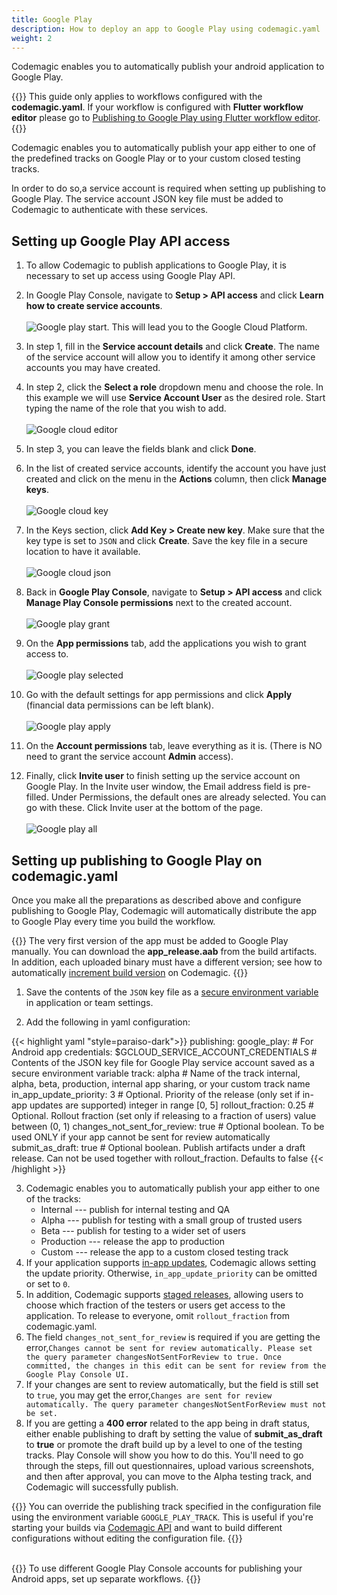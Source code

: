 ```yaml
---
title: Google Play
description: How to deploy an app to Google Play using codemagic.yaml
weight: 2
---
```


Codemagic enables you to automatically publish your android application to Google Play.

{{<notebox>}}
This guide only applies to workflows configured with the **codemagic.yaml**. If your workflow is configured with **Flutter workflow editor** please go to [Publishing to Google Play using Flutter workflow editor](../publishing/publishing-to-google-play).
{{</notebox>}}

Codemagic enables you to automatically publish your app either to one of the predefined tracks on Google Play or to your custom closed testing tracks. 

In order to do so,a service account is required when setting up publishing to Google Play. The service account JSON key file must be added to Codemagic to authenticate with these services.

## Setting up Google Play API access

1. To allow Codemagic to publish applications to Google Play, it is necessary to set up access using Google Play API. 

2. In Google Play Console, navigate to **Setup > API access** and click **Learn how to create service accounts**.<br><br>
![Google play start](../uploads/s1.png). This will lead you to the Google Cloud Platform. 

3. In step 1, fill in the **Service account details** and click **Create**. The name of the service account will allow you to identify it among other service accounts you may have created.

4. In step 2, click the **Select a role** dropdown menu and choose the role. In this example we will use **Service Account User** as the desired role. Start typing the name of the role that you wish to add.<br><br>
![Google cloud editor](../uploads/google_cloud_two.png)

5. In step 3, you can leave the fields blank and click **Done**.

6. In the list of created service accounts, identify the account you have just created and click on the menu in the **Actions** column, then click **Manage keys**.<br><br>
![Google cloud key](../uploads/google_cloud_three.png)

7. In the Keys section, click **Add Key > Create new key**. Make sure that the key type is set to `JSON` and click **Create**. Save the key file in a secure location to have it available.<br><br>
![Google cloud json](../uploads/google_cloud_four.png)

8. Back in **Google Play Console**, navigate to **Setup > API access** and click **Manage Play Console permissions** next to the created account.<br><br>
![Google play grant](https://s3.amazonaws.com/blog.codemagic.io/uploads/2022/09/s2.png)

9. On the **App permissions** tab, add the applications you wish to grant access to.<br><br>
![Google play selected](../uploads/s3.png)

10. Go with the default settings for app permissions and click **Apply** (financial data permissions can be left blank).<br><br> 
![Google play apply](../uploads/s4.png)

11. On the **Account permissions** tab, leave everything as it is. (There is NO need to grant the service account **Admin** access).

12. Finally, click **Invite user** to finish setting up the service account on Google Play. In the Invite user window, the Email address field is pre-filled. Under Permissions, the default ones are already selected. You can go with these. Click Invite user at the bottom of the page.<br><br>
![Google play all](../uploads/s5.png)


## Setting up publishing to Google Play on codemagic.yaml

Once you make all the preparations as described above and configure publishing to Google Play, Codemagic will automatically distribute the app to Google Play every time you build the workflow.

{{<notebox>}}
The very first version of the app must be added to Google Play manually. You can download the **app_release.aab** from the build artifacts. In addition, each uploaded binary must have a different version; see how to automatically [increment build version](../building/build-versioning/ 'Build versioning') on Codemagic.
{{</notebox>}}

1. Save the contents of the `JSON` key file as a [secure environment variable](../variables/environment-variable-groups/#storing-sensitive-valuesfiles) in application or team settings.

2. Add the following in yaml configuration:

{{< highlight yaml "style=paraiso-dark">}}
publishing:
  google_play:  # For Android app
    credentials: $GCLOUD_SERVICE_ACCOUNT_CREDENTIALS  # Contents of the JSON key file for Google Play service account saved as a secure environment variable
    track: alpha  # Name of the track internal, alpha, beta, production, internal app sharing, or your custom track name
    in_app_update_priority: 3  # Optional. Priority of the release (only set if in-app updates are supported) integer in range [0, 5]
    rollout_fraction: 0.25  # Optional. Rollout fraction (set only if releasing to a fraction of users) value between (0, 1)
    changes_not_sent_for_review: true  # Optional boolean. To be used ONLY if your app cannot be sent for review automatically
    submit_as_draft: true  # Optional boolean. Publish artifacts under a draft release. Can not be used together with rollout_fraction. Defaults to false
{{< /highlight >}}

3. Codemagic enables you to automatically publish your app either to one of the tracks:
   - Internal --- publish for internal testing and QA
   - Alpha --- publish for testing with a small group of trusted users
   - Beta --- publish for testing to a wider set of users
   - Production --- release the app to production
   - Custom --- release the app to a custom closed testing track
4. If your application supports [in-app updates](https://developer.android.com/guide/playcore/in-app-updates), Codemagic allows setting the update priority. Otherwise, `in_app_update_priority` can be omitted or set to `0`.
5. In addition, Codemagic supports [staged releases](https://support.google.com/googleplay/android-developer/answer/6346149?hl=en), allowing users to choose which fraction of the testers or users get access to the application. To release to everyone, omit `rollout_fraction` from codemagic.yaml.
6. The field `changes_not_sent_for_review` is required if you are getting the error,`Changes cannot be sent for review automatically. Please set the query parameter changesNotSentForReview to true. Once committed, the changes in this edit can be sent for review from the Google Play Console UI.`
7. If your changes are sent to review automatically, but the field is still set to `true`, you may get the error,`Changes are sent for review automatically. The query parameter changesNotSentForReview must not be set.`
8. If you are getting a **400 error** related to the app being in draft status, either enable publishing to draft by setting the value of **submit_as_draft** to **true** or promote the draft build up by a level to one of the testing tracks. Play Console will show you how to do this. You'll need to go through the steps, fill out questionnaires, upload various screenshots, and then after approval, you can move to the Alpha testing track, and Codemagic will successfully publish.

{{<notebox>}}
You can override the publishing track specified in the configuration file using the environment variable `GOOGLE_PLAY_TRACK`. This is useful if you're starting your builds via [Codemagic API](../rest-api/overview/) and want to build different configurations without editing the configuration file.
{{</notebox>}}<br><br> 


{{<notebox>}}
To use different Google Play Console accounts for publishing your Android apps, set up separate workflows. 
{{</notebox>}}

